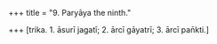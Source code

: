 +++
title = "9. Paryāya the ninth."

+++
[trika. 1. āsurī jagatī; 2. ārcī gāyatrī; 3. ārcī pan̄kti.]
